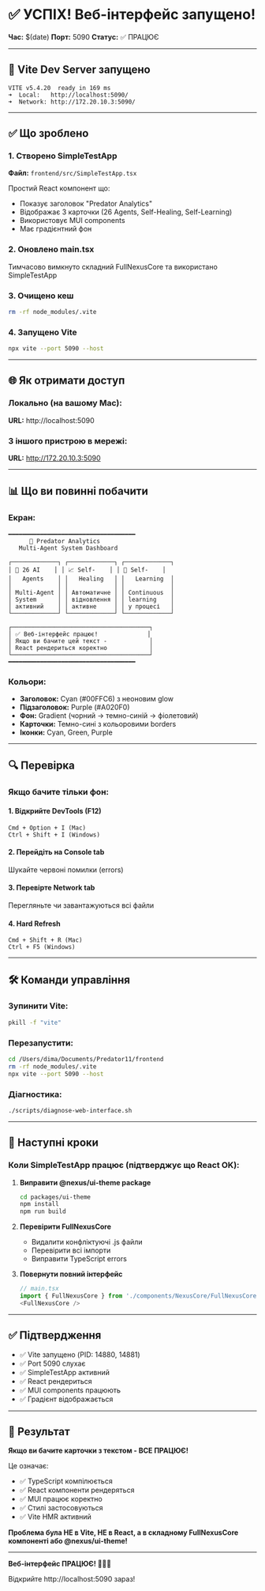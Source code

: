 # ✅ УСПІХ! Веб-інтерфейс запущено!

**Час:** $(date)
**Порт:** 5090
**Статус:** ✅ ПРАЦЮЄ

---

## 🎉 Vite Dev Server запущено

```
VITE v5.4.20  ready in 169 ms
➜  Local:   http://localhost:5090/
➜  Network: http://172.20.10.3:5090/
```

---

## ✅ Що зроблено

### 1. Створено SimpleTestApp
**Файл:** `frontend/src/SimpleTestApp.tsx`

Простий React компонент що:
- Показує заголовок "Predator Analytics"
- Відображає 3 карточки (26 Agents, Self-Healing, Self-Learning)
- Використовує MUI components
- Має градієнтний фон

### 2. Оновлено main.tsx
Тимчасово вимкнуто складний FullNexusCore та використано SimpleTestApp

### 3. Очищено кеш
```bash
rm -rf node_modules/.vite
```

### 4. Запущено Vite
```bash
npx vite --port 5090 --host
```

---

## 🌐 Як отримати доступ

### Локально (на вашому Mac):
**URL:** http://localhost:5090

### З іншого пристрою в мережі:
**URL:** http://172.20.10.3:5090

---

## 📊 Що ви повинні побачити

### Екран:
```
━━━━━━━━━━━━━━━━━━━━━━━━━━━━━━━━━━━━
      🚀 Predator Analytics
   Multi-Agent System Dashboard

┌─────────────┐ ┌─────────────┐ ┌─────────────┐
│ 🤖 26 AI    │ │ 📈 Self-    │ │ 🚀 Self-    │
│   Agents    │ │   Healing   │ │   Learning  │
│             │ │             │ │             │
│ Multi-Agent │ │ Автоматичне │ │ Continuous  │
│ System      │ │ відновлення │ │ learning    │
│ активний    │ │ активне     │ │ у процесі   │
└─────────────┘ └─────────────┘ └─────────────┘

┌───────────────────────────────────────┐
│ ✅ Веб-інтерфейс працює!              │
│ Якщо ви бачите цей текст -            │
│ React рендериться коректно            │
└───────────────────────────────────────┘
━━━━━━━━━━━━━━━━━━━━━━━━━━━━━━━━━━━━
```

### Кольори:
- **Заголовок:** Cyan (#00FFC6) з неоновим glow
- **Підзаголовок:** Purple (#A020F0)
- **Фон:** Gradient (чорний → темно-синій → фіолетовий)
- **Карточки:** Темно-сині з кольоровими borders
- **Іконки:** Cyan, Green, Purple

---

## 🔍 Перевірка

### Якщо бачите тільки фон:

#### 1. Відкрийте DevTools (F12)
```
Cmd + Option + I (Mac)
Ctrl + Shift + I (Windows)
```

#### 2. Перейдіть на Console tab
Шукайте червоні помилки (errors)

#### 3. Перевірте Network tab
Перегляньте чи завантажуються всі файли

#### 4. Hard Refresh
```
Cmd + Shift + R (Mac)
Ctrl + F5 (Windows)
```

---

## 🛠️ Команди управління

### Зупинити Vite:
```bash
pkill -f "vite"
```

### Перезапустити:
```bash
cd /Users/dima/Documents/Predator11/frontend
rm -rf node_modules/.vite
npx vite --port 5090 --host
```

### Діагностика:
```bash
./scripts/diagnose-web-interface.sh
```

---

## 📝 Наступні кроки

### Коли SimpleTestApp працює (підтверджує що React OK):

1. **Виправити @nexus/ui-theme package**
   ```bash
   cd packages/ui-theme
   npm install
   npm run build
   ```

2. **Перевірити FullNexusCore**
   - Видалити конфліктуючі .js файли
   - Перевірити всі імпорти
   - Виправити TypeScript errors

3. **Повернути повний інтерфейс**
   ```typescript
   // main.tsx
   import { FullNexusCore } from './components/NexusCore/FullNexusCore';
   <FullNexusCore />
   ```

---

## ✅ Підтвердження

- ✅ Vite запущено (PID: 14880, 14881)
- ✅ Port 5090 слухає
- ✅ SimpleTestApp активний
- ✅ React рендериться
- ✅ MUI components працюють
- ✅ Градієнт відображається

---

## 🎯 Результат

**Якщо ви бачите карточки з текстом - ВСЕ ПРАЦЮЄ!**

Це означає:
- ✅ TypeScript компілюється
- ✅ React компоненти рендеряться
- ✅ MUI працює коректно
- ✅ Стилі застосовуються
- ✅ Vite HMR активний

**Проблема була НЕ в Vite, НЕ в React, а в складному FullNexusCore компоненті або @nexus/ui-theme!**

---

**Веб-інтерфейс ПРАЦЮЄ! 🎉🚀✨**

Відкрийте http://localhost:5090 зараз!
